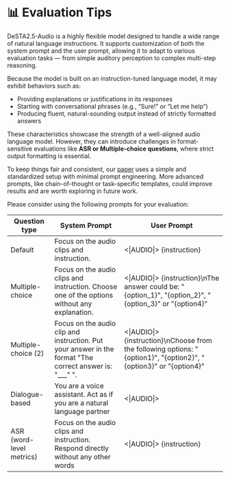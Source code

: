 # 📊 Evaluation Tips

DeSTA2.5-Audio is a highly flexible model designed to handle a wide range of natural language instructions. It supports customization of both the system prompt and the user prompt, allowing it to adapt to various evaluation tasks — from simple auditory perception to complex multi-step reasoning.

Because the model is built on an instruction-tuned language model, it may exhibit behaviors such as:

- Providing explanations or justifications in its responses
- Starting with conversational phrases (e.g., “Sure!” or “Let me help”)
- Producing fluent, natural-sounding output instead of strictly formatted answers

These characteristics showcase the strength of a well-aligned audio language model. However, they can introduce challenges in format-sensitive evaluations like **ASR or Multiple-choice questions**, where strict output formatting is essential.

To keep things fair and consistent, our [paper](https://arxiv.org/abs/2507.02768) uses a simple and standardized setup with minimal prompt engineering. More advanced prompts, like chain-of-thought or task-specific templates, could improve results and are worth exploring in future work. 

Please consider using the following prompts for your evaluation:

| Question type     | System Prompt                                                                 | User Prompt                                                                                                      |
|-------------------|--------------------------------------------------------------------------------|------------------------------------------------------------------------------------------------------------------|
| Default           | Focus on the audio clips and instruction.                                     | <\|AUDIO\|> {instruction}                                                                                        |
| Multiple-choice   | Focus on the audio clips and instruction. Choose one of the options without any explanation. | <\|AUDIO\|> {instruction}\nThe answer could be: "{option_1}", \"{option_2}\", \"{option_3}\" or \"{option4}\"           |
| Multiple-choice (2) | Focus on the audio clip and instruction. Put your answer in the format \"The correct answer is: \"___\" \". | <\|AUDIO\|> {instruction}\nChoose from the following options: \"{option1}\", \"{option2}\", \"{option3}\" or \"{option4}\"
| Dialogue-based    | You are a voice assistant. Act as if you are a natural language partner       | <\|AUDIO\|>                                                                                                      |
| ASR (word-level metrics) | Focus on the audio clips and instruction. Respond directly without any other words | <\|AUDIO\|> {instruction}                                                                                        |
